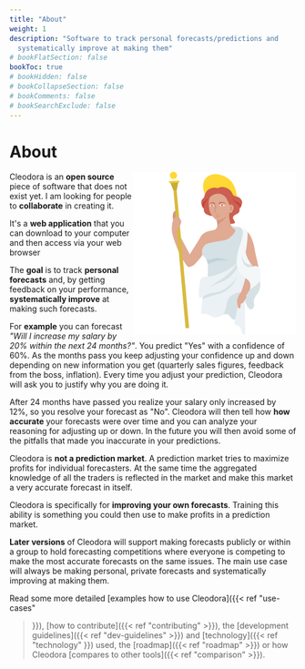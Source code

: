 ```yaml
---
title: "About"
weight: 1
description: "Software to track personal forecasts/predictions and
  systematically improve at making them"
# bookFlatSection: false
bookToc: true
# bookHidden: false
# bookCollapseSection: false
# bookComments: false
# bookSearchExclude: false
---
```


# About

<img align="right" src="/logo_whole.png">

Cleodora is an **open source** piece of software that does not exist yet. I am
looking for people to **collaborate** in creating it.

It's a **web application** that you can download to your computer and then
access via your web browser

The **goal** is to track **personal forecasts** and, by getting feedback on your
performance, **systematically improve** at making such forecasts.

For **example** you can forecast _"Will I increase my salary by 20% within the
next 24 months?"_. You predict "Yes" with a confidence of 60%. As the months
pass you keep adjusting your confidence up and down depending on new
information you get (quarterly sales figures, feedback from the boss,
inflation). Every time you adjust your prediction, Cleodora will ask you to
justify why you are doing it.

After 24 months have passed you realize your salary only increased by 12%, so
you resolve your forecast as "No". Cleodora will then tell how **how accurate**
your forecasts were over time and you can analyze your reasoning for adjusting
up or down. In the future you will then avoid some of the pitfalls that made
you inaccurate in your predictions.

Cleodora is **not a prediction market**. A prediction market tries to maximize
profits for individual forecasters. At the same time the aggregated knowledge
of all the traders is reflected in the market and make this market a very
accurate forecast in itself.

Cleodora is specifically for **improving your own forecasts**. Training this
ability is something you could then use to make profits in a prediction market.

**Later versions** of Cleodora will support making forecasts publicly or within
a group to hold forecasting competitions where everyone is competing to make
the most accurate forecasts on the same issues. The main use case will always
be making personal, private forecasts and systematically improving at making
them.

Read some more detailed [examples how to use Cleodora]({{< ref "use-cases"
>}}), [how to contribute]({{< ref "contributing" >}}), the [development
guidelines]({{< ref "dev-guidelines" >}}) and [technology]({{< ref "technology"
>}}) used, the [roadmap]({{< ref "roadmap" >}}) or how Cleodora [compares to
other tools]({{< ref "comparison" >}}).
